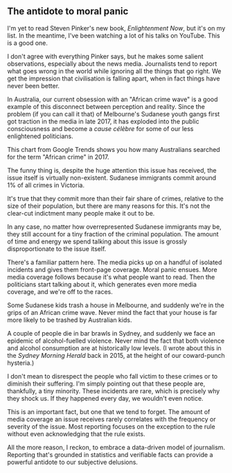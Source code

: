 ﻿The antidote to moral panic
---

I'm yet to read Steven Pinker's new book, _Enlightenment Now_, but it's on my list. In the meantime, I've been watching a lot of his talks on YouTube. This is a good one.  

I don't agree with everything Pinker says, but he makes some salient observations, especially about the news media. Journalists tend to report what goes wrong in the world while ignoring all the things that go right. We get the impression that civilisation is falling apart, when in fact things have never been better. 

In Australia, our current obsession with an "African crime wave" is a good example of this disconnect between perception and reality. Since the problem (if you can call it that) of Melbourne's Sudanese youth gangs first got traction in the media in late 2017, it has exploded into the public consciousness and become a _cause célèbre_ for some of our less enlightened politicians. 

This chart from Google Trends shows you how many Australians searched for the term "African crime" in 2017.

<script type="text/javascript" src="https://ssl.gstatic.com/trends_nrtr/1480_RC02/embed_loader.js"></script> <script type="text/javascript"> trends.embed.renderExploreWidget("TIMESERIES", {"comparisonItem":[{"keyword":"african crime","geo":"AU","time":"2017-01-01 2017-12-31"}],"category":0,"property":""}, {"exploreQuery":"date=2017-01-01%202017-12-31&geo=AU&q=african%20crime","guestPath":"https://trends.google.com:443/trends/embed/"}); </script> 

The funny thing is, despite the huge attention this issue has received, the issue itself is virtually non-existent. Sudanese immigrants commit around 1% of all crimes in Victoria. 

It's true that they commit more than their fair share of crimes, relative to the size of their population, but there are many reasons for this. It's not the clear-cut indictment many people make it out to be. 

In any case, no matter how overrepresented Sudanese immigrants may be, they still account for a tiny fraction of the criminal population. The amount of time and energy we spend talking about this issue is grossly disproportionate to the issue itself.     

There's a familiar pattern here. The media picks up on a handful of isolated incidents and gives them front-page coverage. Moral panic ensues. More media coverage follows because it's what people want to read. Then the politicians start talking about it, which generates even more media coverage, and we're off to the races. 

Some Sudanese kids trash a house in Melbourne, and suddenly we're in the grips of an African crime wave. Never mind the fact that your house is far more likely to be trashed by Australian kids. 

A couple of people die in bar brawls in Sydney, and suddenly we face an epidemic of alcohol-fuelled violence. Never mind the fact that both violence and alcohol consumption are at historically low levels. (I wrote about this in the _Sydney Morning Herald_ back in 2015, at the height of our coward-punch hysteria.) 

I don't mean to disrespect the people who fall victim to these crimes or to diminish their suffering. I'm simply pointing out that these people are, thankfully, a tiny minority. These incidents are rare, which is precisely why they shock us. If they happened every day, we wouldn't even notice. 

This is an important fact, but one that we tend to forget. The amount of media coverage an issue receives rarely correlates with the frequency or severity of the issue. Most reporting focuses on the exception to the rule without even acknowledging that the rule exists.

All the more reason, I reckon, to embrace a data-driven model of journalism. Reporting that's grounded in statistics and verifiable facts can provide a powerful antidote to our subjective delusions. 


